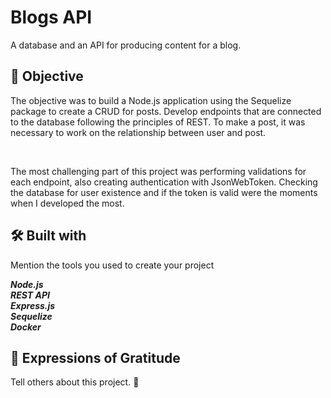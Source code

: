 <h1>Blogs API</h1>
<p>A database and an API for producing content for a blog.</p>

<h2>🚀 Objective</h2>
<p>The objective was to build a Node.js application using the Sequelize package to create a CRUD for posts. Develop endpoints that are connected to the database following the principles of REST. To make a post, it was necessary to work on the relationship between user and post.</p><br>
<p>The most challenging part of this project was performing validations for each endpoint, also creating authentication with JsonWebToken. Checking the database for user existence and if the token is valid were the moments when I developed the most.</p>


<h2>🛠️ Built with</h2>
<p>Mention the tools you used to create your project</p>
<span><strong><em>Node.js</em></strong></span><br>
<span><strong><em>REST API</em></strong></span><br>
<span><strong><em>Express.js</em></strong></span><br>
<span><strong><em>Sequelize</em></strong></span><br>
<span><strong><em>Docker</em></strong></span><br>

<h2>🎁 Expressions of Gratitude</h2>
<p>Tell others about this project. 📢</p>
